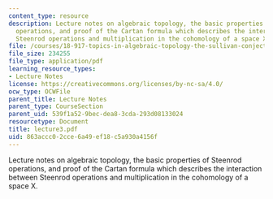 ```yaml
---
content_type: resource
description: Lecture notes on algebraic topology, the basic properties of Steenrod
  operations, and proof of the Cartan formula which describes the interaction between
  Steenrod operations and multiplication in the cohomology of a space X.
file: /courses/18-917-topics-in-algebraic-topology-the-sullivan-conjecture-fall-2007/863accc02cce6a49ef18c5a930a4156f_lecture3.pdf
file_size: 234255
file_type: application/pdf
learning_resource_types:
- Lecture Notes
license: https://creativecommons.org/licenses/by-nc-sa/4.0/
ocw_type: OCWFile
parent_title: Lecture Notes
parent_type: CourseSection
parent_uid: 539f1a52-9bec-dea8-3cda-293d08133024
resourcetype: Document
title: lecture3.pdf
uid: 863accc0-2cce-6a49-ef18-c5a930a4156f
---
```

Lecture notes on algebraic topology, the basic properties of Steenrod operations, and proof of the Cartan formula which describes the interaction between Steenrod operations and multiplication in the cohomology of a space X.